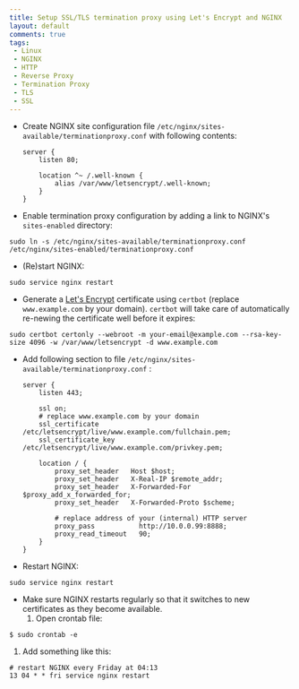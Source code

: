 ```yaml
---
title: Setup SSL/TLS termination proxy using Let's Encrypt and NGINX
layout: default
comments: true
tags:
 - Linux
 - NGINX
 - HTTP
 - Reverse Proxy
 - Termination Proxy
 - TLS
 - SSL
---
```


* Create NGINX site configuration file `/etc/nginx/sites-available/terminationproxy.conf` with following contents:
    ```nginx
    server {
        listen 80;

        location ^~ /.well-known {
            alias /var/www/letsencrypt/.well-known;
        }
    }
    ```

* Enable termination proxy configuration by adding a link to NGINX's `sites-enabled` directory:
```shell
sudo ln -s /etc/nginx/sites-available/terminationproxy.conf /etc/nginx/sites-enabled/terminationproxy.conf
```

* (Re)start NGINX:
```shell
sudo service nginx restart
```

* Generate a [Let's Encrypt](https://letsencrypt.org/) certificate using `certbot` (replace `www.example.com` by your domain). `certbot` will take care of automatically re-newing the certificate well before it expires:
```shell
sudo certbot certonly --webroot -m your-email@example.com --rsa-key-size 4096 -w /var/www/letsencrypt -d www.example.com
```

* Add following section to file `/etc/nginx/sites-available/terminationproxy.conf` :
    ```nginx
    server {
        listen 443;

        ssl on;
        # replace www.example.com by your domain
        ssl_certificate     /etc/letsencrypt/live/www.example.com/fullchain.pem;
        ssl_certificate_key /etc/letsencrypt/live/www.example.com/privkey.pem;

        location / {
            proxy_set_header   Host $host;
            proxy_set_header   X-Real-IP $remote_addr;
            proxy_set_header   X-Forwarded-For $proxy_add_x_forwarded_for;
            proxy_set_header   X-Forwarded-Proto $scheme;

            # replace address of your (internal) HTTP server
            proxy_pass           http://10.0.0.99:8888;
            proxy_read_timeout   90;
        }
    }
    ```

* Restart NGINX:
```shell
sudo service nginx restart
```

* Make sure NGINX restarts regularly so that it switches to new certificates as they become available.
  1. Open crontab file:
```shell
$ sudo crontab -e
```
  1. Add something like this:
```config
# restart NGINX every Friday at 04:13
13 04 * * fri service nginx restart
```
